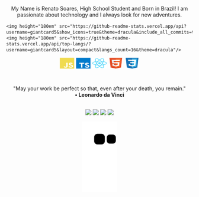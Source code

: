 <!-- ABOUT OF ME -->

<p align="center" style="text-align: center;">
    My Name is Renato Soares, High School Student and Born in Brazil! I am passionate about technology and I always look for new adventures.
    
    <img height="180em" src="https://github-readme-stats.vercel.app/api?username=giantcard5&show_icons=true&theme=dracula&include_all_commits=true&count_private=true"/>
    <img height="180em" src="https://github-readme-stats.vercel.app/api/top-langs/?username=giantcard5&layout=compact&langs_count=16&theme=dracula"/>
</p>

<!-- Studying -->

<p align="center" style="text-align: center;">
  <img align="center" alt="Giantcard5-Js" height="30" width="40" src="https://raw.githubusercontent.com/devicons/devicon/master/icons/javascript/javascript-plain.svg">
  <img align="center" alt="Giantcard5-Ts" height="30" width="40" src="https://raw.githubusercontent.com/devicons/devicon/master/icons/typescript/typescript-plain.svg">
  <img align="center" alt="Giantcard5-React" height="30" width="40" src="https://raw.githubusercontent.com/devicons/devicon/master/icons/react/react-original.svg">
  <img align="center" alt="Giantcard5-HTML" height="30" width="40" src="https://raw.githubusercontent.com/devicons/devicon/master/icons/html5/html5-original.svg">
  <img align="center" alt="Giantcard5-CSS" height="30" width="40" src="https://raw.githubusercontent.com/devicons/devicon/master/icons/css3/css3-original.svg">
</p>

<!-- QUOTE -->

<br>
    <p align="center">
        "May your work be perfect so that, even after your death, you remain."
    <br>
        <strong> • Leonardo da Vinci </strong>
    </p>
<br>

<div align="center">
    <a href="https://www.twitch.tv/giantcard5" target="_blank"><img src="https://img.shields.io/badge/-Twitch-%23EA4335?style=for-the-badge&logo=youtube&logoColor=white" target="_blank"></a>
    <a href="https://instagram.com/Giantcard5" target="_blank"><img src="https://img.shields.io/badge/-Instagram-%23E4405F?style=for-the-badge&logo=instagram&logoColor=white" target="_blank"></a>
    <a href = "mailto: giatcard5.dev@outlook.com"><img src="https://img.shields.io/badge/-Gmail-%23333?style=for-the-badge&logo=gmail&logoColor=white" target="_blank"></a>
    <a href="https://www.linkedin.com/in/renato-soares-b5019a1b9" target="_blank"><img src="https://img.shields.io/badge/-LinkedIn-%230077B5?style=for-the-badge&logo=linkedin&logoColor=white" target="_blank"></a> 

  ![Snake animation](https://github.com/rafaballerini/rafaballerini/blob/output/github-contribution-grid-snake.svg)
</div>
